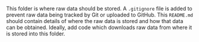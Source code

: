 This folder is where raw data should be stored. A `.gitignore` file is added to prevent raw data being tracked by Git or uploaded to GitHub. This `README.md` should contain details of where the raw data is stored and how that data can be obtained. Ideally, add code which downloads raw data from where it is stored into this folder. 

